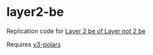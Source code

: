 # layer2-be
 
Replication code for [Layer 2 be of Layer not 2 be](https://arxiv.org/abs/2403.09494)

Requires [v3-polars](https://github.com/Uniswap/v3-polars)
